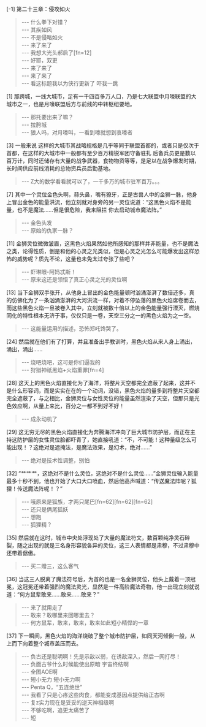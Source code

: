
[-1] 第二十三章：侵攻如火
>--- 什么拳下对错？<br>
>--- 其疾如风<br>
>--- 不是侵略如火<br>
>--- 来了来了<br>
>--- 我想大光头郝启了[fn=12]<br>
>--- 好耶，双更<br>
>--- 来了来了<br>
>--- 来了来了<br>
>--- 看这标题我以为侠行更新了 吓我一跳<br>

[1] 那跨城，一线大城市，足有一千四百多万人口，乃是七大联盟中月嚎联盟的大城市之一，也是月嚎联盟后方与前线的中转枢纽要地。
>--- 那托要出来了嘛？<br>
>--- 拉胯城<br>
>--- 狼人吗，对月嚎叫，一看到嚎就想到哀嚎者<br>

[3] 一般来说 这样的大城市其战略规格是几乎等同于联盟首都的，或者只是仅次于首都，在这样的大城市中一般都有至少百万精锐军团守备驻扎 后备兵员更是数以百万计，同时还储存有大量的战争武器，食物物资等等，是足以在战争爆发时期，长时间供应前线消耗的总物资兵员后勤基地。
>--- Z大的数学看看就可以了，一千多万的城市驻军百万。。。<br>

[7] 其中一个灵位金色头啊，蒜头鼻，嘴有獠牙，正是古兽人中的金狮一脉，他身上冒出金色的能量洪流，他立刻就对身旁的另一灵位说道：“这黑色火焰不是能量，也不是魔法……但是很危险，我来阻拦 你去启动城市魔法阵。”
>--- 金色头发<br>
>--- 原始的仇家一脉？<br>

[11] 金狮灵位微微皱眉，这黑色火焰果然如他所感知的那样并非能量，也不是魔法之类，论得性质，倒是和他的心灵之光类似，但是心灵之光怎么可能爆发出这样恐怖的威势呢？质先不论，这量也未免太过夸张了些吧？
>--- 虾琳眼-阿妈忒斯！<br>
>--- 原来这还是领悟了真正心灵之光的灵位啊<br>

[13] 当下金狮双手张开，从他身上冒出的金色能量顿时汹涌澎湃了数倍还多，真的仿佛化为了一条汹涌澎湃的大河洪流一样，对着不停坠落的黑色火焰席卷而去，而这些黑色火焰一旦被卷入其中，立刻就被数十倍以上的金色能量强行湮灭，燃烧同化的特性根本无济于事，仅仅只是一卷，天空三分之一的黑色火焰为之一空。
>--- 这能量运用的描述，恐怖郑吒馋哭了。<br>

[24] 然后就在他们有了打算，并且准备出手教训时，黑色火焰从来人身上涌出，涌出，涌出……
>--- 烧吧烧吧，这可是你们逼我的<br>
>--- 狩猎神祇黑焰+火焰重罪[fn=4]<br>

[28] 这天上的黑色火焰直接化为了海洋，将整片天空都完全遮蔽了起来，这并不是什么形容词，而是实实在在的一个动词，没错，黑色火焰的量多到将整片天空都完全遮蔽了，与之相比，金狮灵位与女性灵位的能量虽然渲染了天空，但那只是光色效应啊，从量上来比，百分之一都不到好不好！
>--- 成永动机了<br>

[29] 这无穷无尽的黑色火焰直接化为奔腾海洋冲向了巨大城市防护层，而正在主持这防护层的女性灵位脸都吓青了，她直接吼道：“不，不可能！这种量级怎么可能出现！？这绝对是遮掩法，是魔法效果，是幻术，绝对……”
>--- 绝对是技术性调整，别怕<br>

[32] “艹艹艹，这绝对不是什么灵位，这绝对不是什么灵位……”金狮灵位输入能量最多十秒不到，他也开始了大口大口喷血，然后他高声喊道：“传送魔法阵呢？狐狸！传送魔法阵呢！？”
>--- 哦原来是狐族，才两只尾巴[fn=62][fn=62][fn=62]<br>
>--- 还只是俩尾狐妖<br>
>--- 想跑<br>
>--- 狐狸精？<br>

[35] 然后就在这时，城市中央处浮现处了大量的魔法符文，数百颗纯净灵石碎裂，随之出现的就是三名身形容貌各异的灵位，这三人表情都是肃穆，不过肃穆中还带着倨傲。
>--- 买二赠三，这么客气<br>

[36] 当这三人脱离了魔法符号后，为首的也是一名金狮灵位，他头上戴着一顶冠冕，这冠冕还带着强烈的魔法灵光，显然是一件高阶魔法奇物，他一出现立刻就说道：“何方鼠辈敢来……敢来……敢来？”
>--- 来了就甭走了<br>
>--- 敢来？敢哪里来回哪里去？<br>
>--- 何方鼠辈，敢来，敢来，敢来如此短小精悍的一章<br>

[37] 下一瞬间，黑色火焰的海洋烧破了整个城市防护层，如同天河倾倒一般，从上而下向着整个城市盖压而去。
>--- 负古还是聪明啊！先是示敌以弱，在诱敌深入，然后一网打尽！<br>
>--- 负面古爷什么时候能使出原暗 宇宙终结啊<br>
>--- 全图AOE啊<br>
>--- 短小无力 短小无力啊<br>
>--- Penta Q，“五连绝世”<br>
>--- 我看了只是心疼这些肉食，都能变成基因点提供给正古啊<br>
>--- 复z实力现在是妥妥的逆天神相级啊<br>
>--- 不够吃啊，追更太痛苦了<br>
>--- 短<br>
